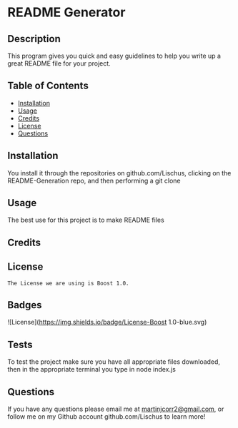 # README Generator

## Description

This program gives you quick and easy guidelines to help you write up a great README file for your project.

## Table of Contents

- [Installation](#installation)
- [Usage](#usage)
- [Credits](#credits)
- [License](#license)
- [Questions](#questions)

## Installation

You install it through the repositories on github.com/Lischus, clicking on the README-Generation repo, and then performing a git clone

## Usage

The best use for this project is to make README files

## Credits

## License
    The License we are using is Boost 1.0.
    

## Badges

![License](https://img.shields.io/badge/License-Boost 1.0-blue.svg)

## Tests

To test the project make sure you have all appropriate files downloaded, then in the appropriate terminal you type in node index.js

## Questions

If you have any questions please email me at martinjcorr2@gmail.com, or follow me on my Github account github.com/Lischus to learn more!

